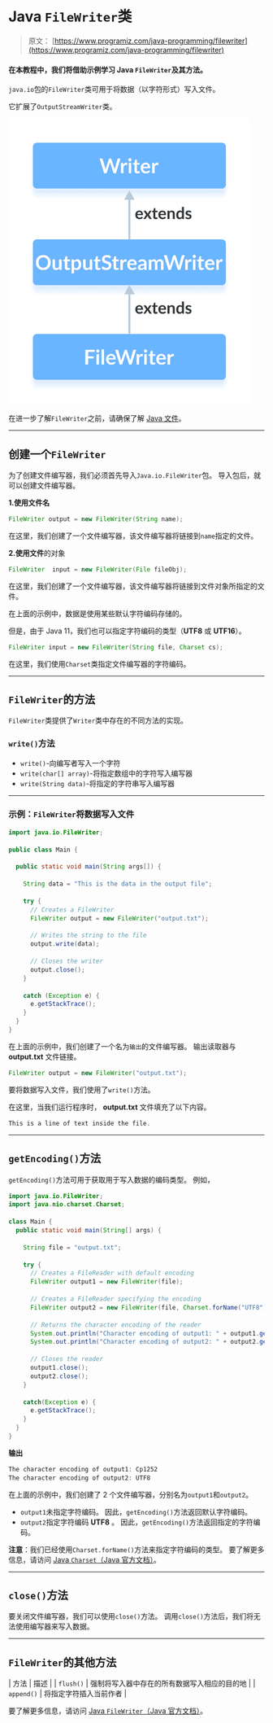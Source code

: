 # Java `FileWriter`类

> 原文： [https://www.programiz.com/java-programming/filewriter](https://www.programiz.com/java-programming/filewriter)

#### 在本教程中，我们将借助示例学习 Java `FileWriter`及其方法。

`java.io`包的`FileWriter`类可用于将数据（以字符形式）写入文件。

它扩展了`OutputStreamWriter`类。

![The FileWriter is a subclass of OutputStreamWriter and the OutputStreamWriter is subclass of the Java Writer.](img/2a1b737c1080a9a1eb18a6bbb7d05c44.png "Java FileWriter Class")

在进一步了解`FileWriter`之前，请确保了解 [Java 文件](/java-programming/files "Java Files")。

* * *

## 创建一个`FileWriter`

为了创建文件编写器，我们必须首先导入`Java.io.FileWriter`包。 导入包后，就可以创建文件编写器。

**1.使用文件名**

```java
FileWriter output = new FileWriter(String name); 
```

在这里，我们创建了一个文件编写器，该文件编写器将链接到`name`指定的文件。

**2.使用文件**的对象

```java
FileWriter  input = new FileWriter(File fileObj); 
```

在这里，我们创建了一个文件编写器，该文件编写器将链接到文件对象所指定的文件。

在上面的示例中，数据是使用某些默认字符编码存储的。

但是，由于 Java 11，我们也可以指定字符编码的类型（**UTF8** 或 **UTF16**）。

```java
FileWriter input = new FileWriter(String file, Charset cs); 
```

在这里，我们使用`Charset`类指定文件编写器的字符编码。

* * *

## `FileWriter`的方法

`FileWriter`类提供了`Writer`类中存在的不同方法的实现。

### `write()`方法

*   `write()`-向编写者写入一个字符
*   `write(char[] array)`-将指定数组中的字符写入编写器
*   `write(String data)`-将指定的字符串写入编写器

* * *

### 示例：`FileWriter`将数据写入文件

```java
import java.io.FileWriter;

public class Main {

  public static void main(String args[]) {

    String data = "This is the data in the output file";

    try {
      // Creates a FileWriter
      FileWriter output = new FileWriter("output.txt");

      // Writes the string to the file
      output.write(data);

      // Closes the writer
      output.close();
    }

    catch (Exception e) {
      e.getStackTrace();
    }
  }
} 
```

在上面的示例中，我们创建了一个名为`输出`的文件编写器。 输出读取器与 **output.txt** 文件链接。

```java
FileWriter output = new FileWriter("output.txt"); 
```

要将数据写入文件，我们使用了`write()`方法。

在这里，当我们运行程序时， **output.txt** 文件填充了以下内容。

```java
This is a line of text inside the file. 
```

* * *

## `getEncoding()`方法

`getEncoding()`方法可用于获取用于写入数据的编码类型。 例如，

```java
import java.io.FileWriter;
import java.nio.charset.Charset;

class Main {
  public static void main(String[] args) {

    String file = "output.txt";

    try {
      // Creates a FileReader with default encoding
      FileWriter output1 = new FileWriter(file);

      // Creates a FileReader specifying the encoding
      FileWriter output2 = new FileWriter(file, Charset.forName("UTF8"));

      // Returns the character encoding of the reader
      System.out.println("Character encoding of output1: " + output1.getEncoding());
      System.out.println("Character encoding of output2: " + output2.getEncoding());

      // Closes the reader
      output1.close();
      output2.close();
    }

    catch(Exception e) {
      e.getStackTrace();
    }
  }
} 
```

**输出**

```java
The character encoding of output1: Cp1252
The character encoding of output2: UTF8 
```

在上面的示例中，我们创建了 2 个文件编写器，分别名为`output1`和`output2`。

*   `output1`未指定字符编码。 因此，`getEncoding()`方法返回默认字符编码。
*   `output2`指定字符编码 **UTF8** 。 因此，`getEncoding()`方法返回指定的字符编码。

**注意**：我们已经使用`Charset.forName()`方法来指定字符编码的类型。 要了解更多信息，请访问 [Java `Charset`（Java 官方文档）](https://docs.oracle.com/javase/7/docs/api/java/nio/charset/Charset.html "Java Charset (official Java documentation)")。

* * *

## `close()`方法

要关闭文件编写器，我们可以使用`close()`方法。 调用`close()`方法后，我们将无法使用编写器来写入数据。

* * *

## `FileWriter`的其他方法

| 方法 | 描述 |
| `flush()` | 强制将写入器中存在的所有数据写入相应的目的地 |
| `append()` | 将指定字符插入当前作者 |

要了解更多信息，请访问 [Java `FileWriter`（Java 官方文档）](https://docs.oracle.com/en/java/javase/11/docs/api/java.base/java/io/FileWriter.html "Java FileWriter (official Java documentation)")。